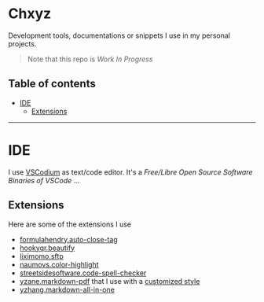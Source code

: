 # Chxyz <!-- omit in toc -->

Development tools, documentations or snippets I use in my personal projects.

> Note that this repo is *Work In Progress*

## Table of contents

- [IDE](#ide)
  - [Extensions](#extensions)

---

# IDE

I use [VSCodium](https://github.com/VSCodium/vscodiu) as text/code editor. It's a *Free/Libre Open Source Software Binaries of VSCode* ...

## Extensions

Here are some of the extensions I use

- [formulahendry.auto-close-tag](https://github.com/formulahendry/vscode-auto-close-tag)
- [hookyqr.beautify](https://github.com/HookyQR/VSCodeBeautify)
- [liximomo.sftp](https://github.com/liximomo/vscode-sftp)
- [naumovs.color-highlight](https://github.com/naumovs/vscode-ext-color-highlight.git)
- [streetsidesoftware.code-spell-checker](https://github.com/streetsidesoftware/vscode-spell-checker)
- [yzane.markdown-pdf](https://github.com/yzane/vscode-markdown-pdf) that I use with a [customized style](Markdown/Export/Style/README.md) 
- [yzhang.markdown-all-in-one](https://github.com/yzhang-gh/vscode-markdown)
